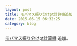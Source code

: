 ```yaml
---
layout: post
title: モバマス振り分けpt計算機追加
date: 2015-06-15 06:32:25
category: blog
---
```

[モバマス振り分けpt計算機](/mobamas-status-pt/)
追加。
